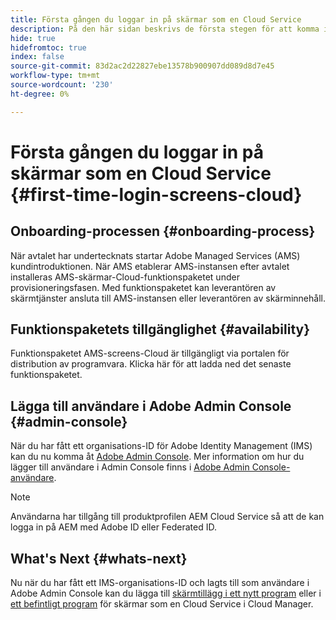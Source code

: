 ```yaml
---
title: Första gången du loggar in på skärmar som en Cloud Service
description: På den här sidan beskrivs de första stegen för att komma igång med skärmar som en Cloud Service.
hide: true
hidefromtoc: true
index: false
source-git-commit: 83d2ac2d22827ebe13578b900907dd089d8d7e45
workflow-type: tm+mt
source-wordcount: '230'
ht-degree: 0%

---
```



# Första gången du loggar in på skärmar som en Cloud Service {#first-time-login-screens-cloud}


## Onboarding-processen {#onboarding-process}

När avtalet har undertecknats startar Adobe Managed Services (AMS) kundintroduktionen. När AMS etablerar AMS-instansen efter avtalet installeras AMS-skärmar-Cloud-funktionspaketet under provisioneringsfasen. Med funktionspaketet kan leverantören av skärmtjänster ansluta till AMS-instansen eller leverantören av skärminnehåll.

## Funktionspaketets tillgänglighet {#availability}

Funktionspaketet AMS-screens-Cloud är tillgängligt via portalen för distribution av programvara.
Klicka här för att ladda ned det senaste funktionspaketet.

## Lägga till användare i Adobe Admin Console {#admin-console}

När du har fått ett organisations-ID för Adobe Identity Management (IMS) kan du nu komma åt [Adobe Admin Console](https://adminconsole.adobe.com/). Mer information om hur du lägger till användare i Admin Console finns i [Adobe Admin Console-användare](https://helpx.adobe.com/enterprise/admin-guide.html/enterprise/using/users.ug.html).

>[!NOTE]
>Användarna har tillgång till produktprofilen AEM Cloud Service så att de kan logga in på AEM med Adobe ID eller Federated ID.

## What&#39;s Next {#whats-next}

Nu när du har fått ett IMS-organisations-ID och lagts till som användare i Adobe Admin Console kan du lägga till [skärmtillägg i ett nytt program](/help/screens-cloud/onboarding-screens-cloud/add-on-new-program-screens-cloud.md) eller i [ett befintligt program](/help/screens-cloud/onboarding-screens-cloud/add-on-existing-program-screens-cloud.md) för skärmar som en Cloud Service i Cloud Manager.